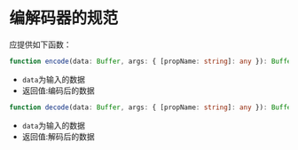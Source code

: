 # 编解码器的规范

应提供如下函数：

```ts
function encode(data: Buffer, args: { [propName: string]: any }): Buffer
```
- `data`为输入的数据
- 返回值:编码后的数据

```ts
function decode(data: Buffer, args: { [propName: string]: any }): Buffer
```
- `data`为输入的数据
- 返回值:解码后的数据